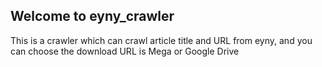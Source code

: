 ## Welcome to eyny_crawler

This is a crawler which can crawl article title and URL  from eyny, and you can choose the download URL is Mega or Google Drive 
